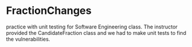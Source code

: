 # FractionChanges
practice with unit testing for Software Engineering class.
The instructor provided the CandidateFraction class and we had to make unit tests
to find the vulnerabilities.
